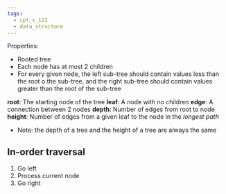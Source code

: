 ```yaml
---
tags:
  - cpt_s_122
  - data_structure
---
```


Properties:
- Rooted tree
- Each node has at most 2 children
- For every given node, the left sub-tree should contain values less than the root o the sub-tree, and the right sub-tree should contain values greater than the root of the sub-tree

**root**: The starting node of the tree
**leaf**: A node with no children
**edge**: A connection between 2 nodes
**depth**: Number of edges from root to node
**height**: Number of edges from a given leaf to the node in the *longest path*

- Note: the depth of a tree and the height of a tree are always the same

## In-order traversal

1. Go left
2. Process current node
3. Go right